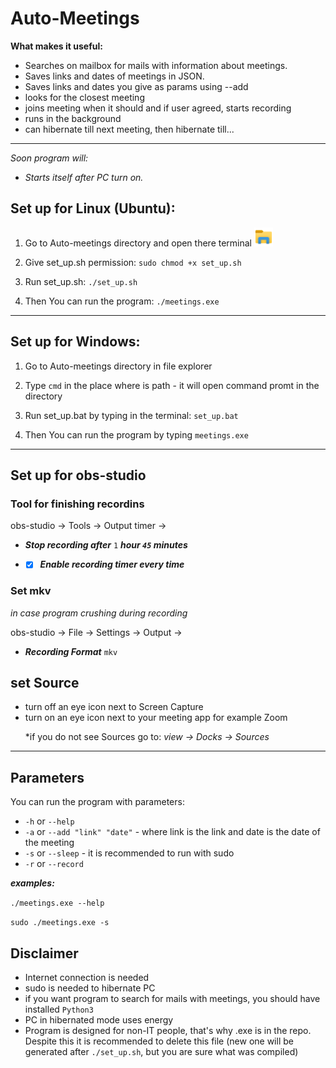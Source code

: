 # Auto-Meetings

**What makes it useful:**

- Searches on mailbox for mails with information about meetings.
- Saves links and dates of meetings in JSON.
- Saves links and dates you give as params using --add
- looks for the closest meeting
- joins meeting when it should and if user agreed, starts recording
- runs in the background
- can hibernate till next meeting, then hibernate till...


- ---------------------------------------------
*Soon program will:*

- *Starts itself after PC turn on.*

## Set up for Linux (Ubuntu):

1. Go to Auto-meetings directory and open there terminal <img src="./file_explorer.png" width="30" title="File Explorer"> <p>
1. Give set_up.sh permission: `sudo chmod +x set_up.sh` <p>
1. Run set_up.sh: `./set_up.sh` <p>
1. Then You can run the program: `./meetings.exe`

-----------------------------------

## Set up for Windows:

1. Go to Auto-meetings directory in file explorer  <p>
1. Type `cmd` in the place where is path - it will open command promt in the directory <p>
1. Run set_up.bat by typing in the terminal: `set_up.bat` <p>
1. Then You can run the program by typing `meetings.exe`

-----------------------------------

## Set up for obs-studio

### Tool for finishing recordins
obs-studio -> Tools -> Output timer -> <p>
- ***Stop recording after*** `1` ***hour `45` minutes*** <p>
- - [x] ***Enable recording timer every time***

### Set mkv 
*in case program crushing during recording*<p>
obs-studio -> File -> Settings -> Output -> <p>
- ***Recording Format*** `mkv`

## set Source
- turn off an eye icon next to Screen Capture
- turn on an eye icon next to your meeting app for example Zoom <p>
 *if you do not see Sources go to: *view -> Docks -> Sources*
-------------------------------------------------

## Parameters

You can run the program with parameters:

- `-h` or `--help` 
- `-a` or `--add "link" "date"` - where link is the link and date is the date of the meeting
- `-s` or `--sleep` - it is recommended to run with sudo
- `-r` or `--record`

***examples:*** <p>
`./meetings.exe --help`  <p>
`sudo ./meetings.exe -s`

## Disclaimer

- Internet connection is needed
- sudo is needed to hibernate PC
- if you want program to search for mails with meetings, you should have installed `Python3`
- PC in hibernated mode uses energy
- Program is designed for non-IT people, that's why .exe is in the repo. Despite this it is
 recommended to delete this file (new one will be generated after `./set_up.sh`, but you are sure what was compiled) 
